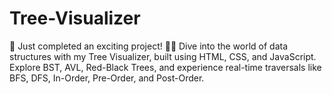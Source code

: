 # Tree-Visualizer
🚀 Just completed an exciting project! 🌳🌐 Dive into the world of data structures with my Tree Visualizer, built using HTML, CSS, and JavaScript. Explore BST, AVL, Red-Black Trees, and experience real-time traversals like BFS, DFS, In-Order, Pre-Order, and Post-Order. 
